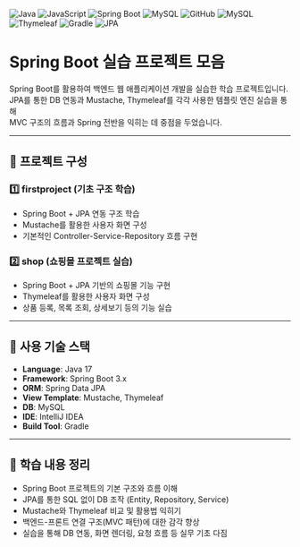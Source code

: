 ![Java](https://img.shields.io/badge/Java-007396?style=for-the-badge&logo=java&logoColor=white)
![JavaScript](https://img.shields.io/badge/JavaScript-F7DF1E?style=for-the-badge&logo=javascript&logoColor=black)
![Spring Boot](https://img.shields.io/badge/Spring_Boot-6DB33F?style=for-the-badge&logo=springboot&logoColor=white)
![MySQL](https://img.shields.io/badge/MySQL-4479A1?style=for-the-badge&logo=mysql&logoColor=white)
![GitHub](https://img.shields.io/badge/GitHub-181717?style=for-the-badge&logo=github&logoColor=white)
![MySQL](https://img.shields.io/badge/MySQL-4479A1?style=for-the-badge&logo=mysql&logoColor=white)
![Thymeleaf](https://img.shields.io/badge/Thymeleaf-005F0F?style=for-the-badge&logo=thymeleaf&logoColor=white)
![Gradle](https://img.shields.io/badge/Gradle-02303A?style=for-the-badge&logo=gradle&logoColor=white)
![JPA](https://img.shields.io/badge/JPA-%20Hibernate%20%7C%20Spring%20Data%20-%236DB33F?style=flat&logo=hibernate)




# Spring Boot 실습 프로젝트 모음

Spring Boot를 활용하여 백엔드 웹 애플리케이션 개발을 실습한 학습 프로젝트입니다.  
JPA를 통한 DB 연동과 Mustache, Thymeleaf를 각각 사용한 템플릿 엔진 실습을 통해  
MVC 구조의 흐름과 Spring 전반을 익히는 데 중점을 두었습니다.

---

## 📁 프로젝트 구성

### 1️⃣ firstproject (기초 구조 학습)
- Spring Boot + JPA 연동 구조 학습
- Mustache를 활용한 사용자 화면 구성 
- 기본적인 Controller-Service-Repository 흐름 구현

### 2️⃣ shop (쇼핑몰 프로젝트 실습)
- Spring Boot + JPA 기반의 쇼핑몰 기능 구현
- Thymeleaf를 활용한 사용자 화면 구성
- 상품 등록, 목록 조회, 상세보기 등의 기능 실습

---

## 🧩 사용 기술 스택

- **Language**: Java 17
- **Framework**: Spring Boot 3.x
- **ORM**: Spring Data JPA
- **View Template**: Mustache, Thymeleaf
- **DB**: MySQL
- **IDE**: IntelliJ IDEA
- **Build Tool**: Gradle

---

## 🧪 학습 내용 정리

- Spring Boot 프로젝트의 기본 구조와 흐름 이해
- JPA를 통한 SQL 없이 DB 조작 (Entity, Repository, Service)
- Mustache와 Thymeleaf 비교 및 활용법 익히기
- 백엔드-프론트 연결 구조(MVC 패턴)에 대한 감각 향상
- 실습을 통해 DB 연동, 화면 렌더링, 요청 흐름 등 실무 기초 다짐

